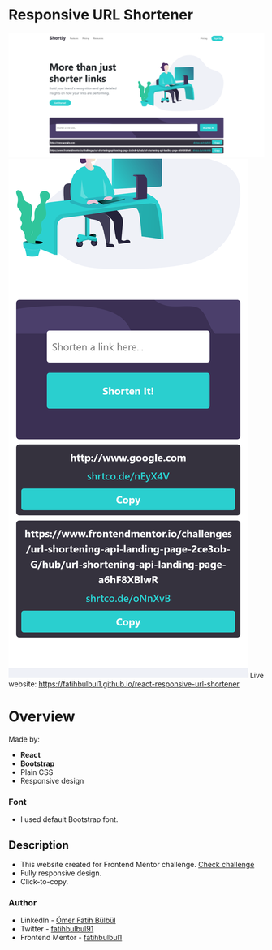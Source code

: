 # Responsive URL Shortener
![](./src/images/screenshot_main.png)
![](./src/images/screenshot_mobile.png)
Live website: https://fatihbulbul1.github.io/react-responsive-url-shortener
# Overview
Made by:
- **React**
- **Bootstrap**
- Plain CSS
- Responsive design

### Font
- I used default Bootstrap font.  
## Description 
- This website created for Frontend Mentor challenge. [Check challenge](https://www.frontendmentor.io/challenges/url-shortening-api-landing-page-2ce3ob-G/hub/url-shortening-api-landing-page-a6hF8XBlwR)
- Fully responsive design.
- Click-to-copy.

### Author
- LinkedIn - [Ömer Fatih Bülbül](https://www.linkedin.com/in/ömer-fatih-bülbül-74a890236/)
- Twitter - [fatihbulbul91](https://twitter.com/fatihbulbul91)
- Frontend Mentor - [fatihbulbul1](https://www.frontendmentor.io/profile/fatihbulbul1)